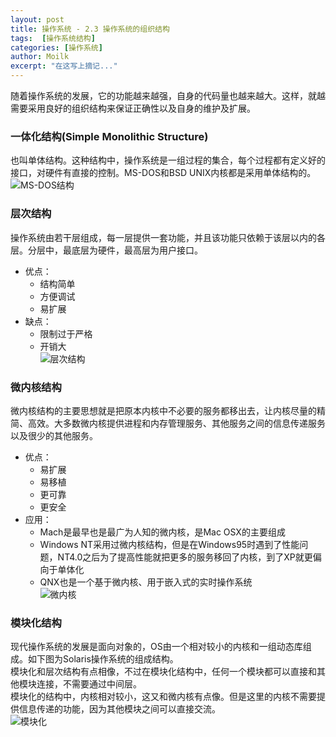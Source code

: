 ```yaml
---
layout: post
title: 操作系统 - 2.3 操作系统的组织结构
tags:  [操作系统结构]
categories: [操作系统]
author: Moilk
excerpt: "在这写上摘记..."
---
```

随着操作系统的发展，它的功能越来越强，自身的代码量也越来越大。这样，就越需要采用良好的组织结构来保证正确性以及自身的维护及扩展。  

### 一体化结构(Simple Monolithic Structure)  
也叫单体结构。这种结构中，操作系统是一组过程的集合，每个过程都有定义好的接口，对硬件有直接的控制。MS-DOS和BSD UNIX内核都是采用单体结构的。  
![MS-DOS结构]({{site.baseurl}}/assets/images/OS/2-3-1.png)  

### 层次结构  
操作系统由若干层组成，每一层提供一套功能，并且该功能只依赖于该层以内的各层。分层中，最底层为硬件，最高层为用户接口。  

- 优点：  
	+ 结构简单  
	+ 方便调试  
	+ 易扩展  
- 缺点：  
	+ 限制过于严格  
	+ 开销大  
![层次结构]({{site.baseurl}}/assets/images/OS/2-3-2.png)  

### 微内核结构  
微内核结构的主要思想就是把原本内核中不必要的服务都移出去，让内核尽量的精简、高效。大多数微内核提供进程和内存管理服务、其他服务之间的信息传递服务以及很少的其他服务。  

- 优点：  
	+ 易扩展  
	+ 易移植  
	+ 更可靠  
	+ 更安全  
- 应用：  
	+ Mach是最早也是最广为人知的微内核，是Mac OSX的主要组成  
	+ Windows NT采用过微内核结构，但是在Windows95时遇到了性能问题，NT4.0之后为了提高性能就把更多的服务移回了内核，到了XP就更偏向于单体化  
	+ QNX也是一个基于微内核、用于嵌入式的实时操作系统  
![微内核]({{site.baseurl}}/assets/images/OS/2-3-3.jpg)  

### 模块化结构  
现代操作系统的发展是面向对象的，OS由一个相对较小的内核和一组动态库组成。如下图为Solaris操作系统的组成结构。  
模块化和层次结构有点相像，不过在模块化结构中，任何一个模块都可以直接和其他模块连接，不需要通过中间层。  
模块化的结构中，内核相对较小，这又和微内核有点像。但是这里的内核不需要提供信息传递的功能，因为其他模块之间可以直接交流。  
![模块化]({{site.baseurl}}/assets/images/OS/2-3-4.jpg)  